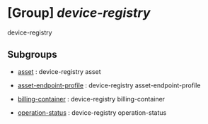 # [Group] _device-registry_

device-registry

## Subgroups

- [asset](/Commands/device-registry/asset/readme.md)
: device-registry asset

- [asset-endpoint-profile](/Commands/device-registry/asset-endpoint-profile/readme.md)
: device-registry asset-endpoint-profile

- [billing-container](/Commands/device-registry/billing-container/readme.md)
: device-registry billing-container

- [operation-status](/Commands/device-registry/operation-status/readme.md)
: device-registry operation-status
